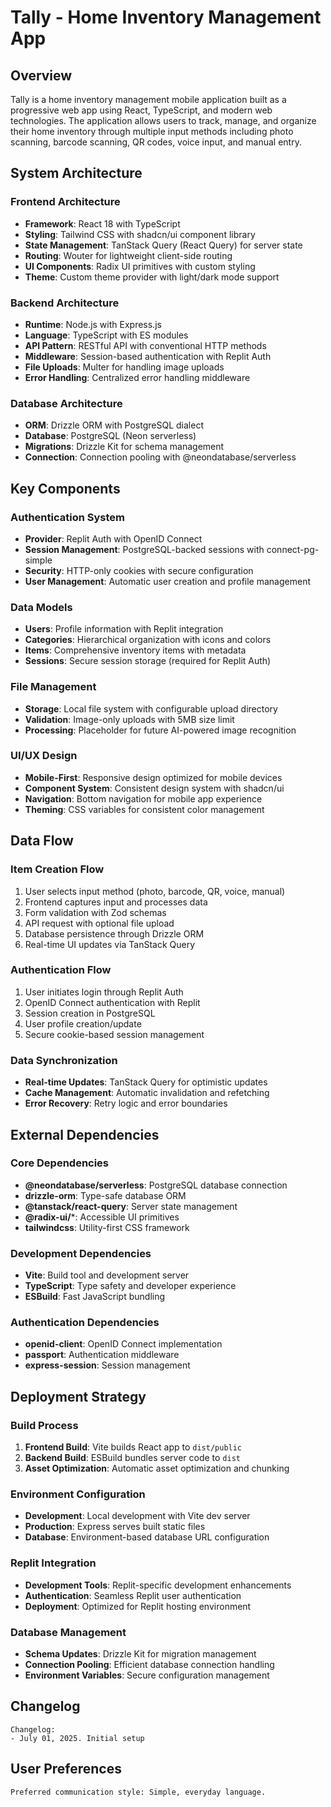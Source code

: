 # Tally - Home Inventory Management App

## Overview

Tally is a home inventory management mobile application built as a progressive web app using React, TypeScript, and modern web technologies. The application allows users to track, manage, and organize their home inventory through multiple input methods including photo scanning, barcode scanning, QR codes, voice input, and manual entry.

## System Architecture

### Frontend Architecture
- **Framework**: React 18 with TypeScript
- **Styling**: Tailwind CSS with shadcn/ui component library
- **State Management**: TanStack Query (React Query) for server state
- **Routing**: Wouter for lightweight client-side routing
- **UI Components**: Radix UI primitives with custom styling
- **Theme**: Custom theme provider with light/dark mode support

### Backend Architecture
- **Runtime**: Node.js with Express.js
- **Language**: TypeScript with ES modules
- **API Pattern**: RESTful API with conventional HTTP methods
- **Middleware**: Session-based authentication with Replit Auth
- **File Uploads**: Multer for handling image uploads
- **Error Handling**: Centralized error handling middleware

### Database Architecture
- **ORM**: Drizzle ORM with PostgreSQL dialect
- **Database**: PostgreSQL (Neon serverless)
- **Migrations**: Drizzle Kit for schema management
- **Connection**: Connection pooling with @neondatabase/serverless

## Key Components

### Authentication System
- **Provider**: Replit Auth with OpenID Connect
- **Session Management**: PostgreSQL-backed sessions with connect-pg-simple
- **Security**: HTTP-only cookies with secure configuration
- **User Management**: Automatic user creation and profile management

### Data Models
- **Users**: Profile information with Replit integration
- **Categories**: Hierarchical organization with icons and colors
- **Items**: Comprehensive inventory items with metadata
- **Sessions**: Secure session storage (required for Replit Auth)

### File Management
- **Storage**: Local file system with configurable upload directory
- **Validation**: Image-only uploads with 5MB size limit
- **Processing**: Placeholder for future AI-powered image recognition

### UI/UX Design
- **Mobile-First**: Responsive design optimized for mobile devices
- **Component System**: Consistent design system with shadcn/ui
- **Navigation**: Bottom navigation for mobile app experience
- **Theming**: CSS variables for consistent color management

## Data Flow

### Item Creation Flow
1. User selects input method (photo, barcode, QR, voice, manual)
2. Frontend captures input and processes data
3. Form validation with Zod schemas
4. API request with optional file upload
5. Database persistence through Drizzle ORM
6. Real-time UI updates via TanStack Query

### Authentication Flow
1. User initiates login through Replit Auth
2. OpenID Connect authentication with Replit
3. Session creation in PostgreSQL
4. User profile creation/update
5. Secure cookie-based session management

### Data Synchronization
- **Real-time Updates**: TanStack Query for optimistic updates
- **Cache Management**: Automatic invalidation and refetching
- **Error Recovery**: Retry logic and error boundaries

## External Dependencies

### Core Dependencies
- **@neondatabase/serverless**: PostgreSQL database connection
- **drizzle-orm**: Type-safe database ORM
- **@tanstack/react-query**: Server state management
- **@radix-ui/***: Accessible UI primitives
- **tailwindcss**: Utility-first CSS framework

### Development Dependencies
- **Vite**: Build tool and development server
- **TypeScript**: Type safety and developer experience
- **ESBuild**: Fast JavaScript bundling

### Authentication Dependencies
- **openid-client**: OpenID Connect implementation
- **passport**: Authentication middleware
- **express-session**: Session management

## Deployment Strategy

### Build Process
1. **Frontend Build**: Vite builds React app to `dist/public`
2. **Backend Build**: ESBuild bundles server code to `dist`
3. **Asset Optimization**: Automatic asset optimization and chunking

### Environment Configuration
- **Development**: Local development with Vite dev server
- **Production**: Express serves built static files
- **Database**: Environment-based database URL configuration

### Replit Integration
- **Development Tools**: Replit-specific development enhancements
- **Authentication**: Seamless Replit user authentication
- **Deployment**: Optimized for Replit hosting environment

### Database Management
- **Schema Updates**: Drizzle Kit for migration management
- **Connection Pooling**: Efficient database connection handling
- **Environment Variables**: Secure configuration management

## Changelog

```
Changelog:
- July 01, 2025. Initial setup
```

## User Preferences

```
Preferred communication style: Simple, everyday language.
```